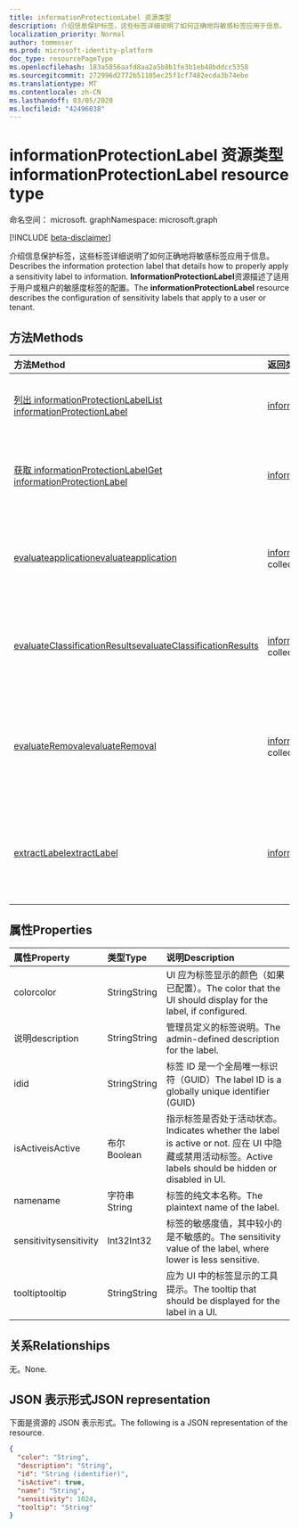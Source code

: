 ```yaml
---
title: informationProtectionLabel 资源类型
description: 介绍信息保护标签，这些标签详细说明了如何正确地将敏感标签应用于信息。
localization_priority: Normal
author: tommoser
ms.prod: microsoft-identity-platform
doc_type: resourcePageType
ms.openlocfilehash: 183a5856aafd8aa2a5b8b1fe3b1eb48bddcc5358
ms.sourcegitcommit: 272996d2772b51105ec25f1cf7482ecda3b74ebe
ms.translationtype: MT
ms.contentlocale: zh-CN
ms.lasthandoff: 03/05/2020
ms.locfileid: "42496038"
---
```

# <a name="informationprotectionlabel-resource-type"></a><span data-ttu-id="99d0a-103">informationProtectionLabel 资源类型</span><span class="sxs-lookup"><span data-stu-id="99d0a-103">informationProtectionLabel resource type</span></span>

<span data-ttu-id="99d0a-104">命名空间： microsoft. graph</span><span class="sxs-lookup"><span data-stu-id="99d0a-104">Namespace: microsoft.graph</span></span>

[!INCLUDE [beta-disclaimer](../../includes/beta-disclaimer.md)]

<span data-ttu-id="99d0a-105">介绍信息保护标签，这些标签详细说明了如何正确地将敏感标签应用于信息。</span><span class="sxs-lookup"><span data-stu-id="99d0a-105">Describes the information protection label that details how to properly apply a sensitivity label to information.</span></span> <span data-ttu-id="99d0a-106">**InformationProtectionLabel**资源描述了适用于用户或租户的敏感度标签的配置。</span><span class="sxs-lookup"><span data-stu-id="99d0a-106">The **informationProtectionLabel** resource describes the configuration of sensitivity labels that apply to a user or tenant.</span></span>  

## <a name="methods"></a><span data-ttu-id="99d0a-107">方法</span><span class="sxs-lookup"><span data-stu-id="99d0a-107">Methods</span></span>

| <span data-ttu-id="99d0a-108">方法</span><span class="sxs-lookup"><span data-stu-id="99d0a-108">Method</span></span>                                                                                              | <span data-ttu-id="99d0a-109">返回类型</span><span class="sxs-lookup"><span data-stu-id="99d0a-109">Return Type</span></span>                                                               | <span data-ttu-id="99d0a-110">说明</span><span class="sxs-lookup"><span data-stu-id="99d0a-110">Description</span></span>                                                                                                                                                            |
| :-------------------------------------------------------------------------------------------------- | :------------------------------------------------------------------------ | :--------------------------------------------------------------------------------------------------------------------------------------------------------------------- |
| [<span data-ttu-id="99d0a-111">列出 informationProtectionLabel</span><span class="sxs-lookup"><span data-stu-id="99d0a-111">List informationProtectionLabel</span></span>](../api/informationprotectionpolicy-list-labels.md)                | <span data-ttu-id="99d0a-112">[informationProtectionLabel](informationprotectionlabel.md)集合</span><span class="sxs-lookup"><span data-stu-id="99d0a-112">[informationProtectionLabel](informationprotectionlabel.md) collection</span></span> | <span data-ttu-id="99d0a-113">列出用户或租户的所有已配置的信息保护标签。</span><span class="sxs-lookup"><span data-stu-id="99d0a-113">List all configured information protection labels for a user or tenant.</span></span>                                                                                                |
| [<span data-ttu-id="99d0a-114">获取 informationProtectionLabel</span><span class="sxs-lookup"><span data-stu-id="99d0a-114">Get informationProtectionLabel</span></span>](../api/informationprotectionlabel-get.md)                          | [<span data-ttu-id="99d0a-115">informationProtectionLabel</span><span class="sxs-lookup"><span data-stu-id="99d0a-115">informationProtectionLabel</span></span>](informationprotectionlabel.md)               | <span data-ttu-id="99d0a-116">在给定特定标签 ID 的情况下，返回**informationProtectionLabel**。</span><span class="sxs-lookup"><span data-stu-id="99d0a-116">Given a specific label ID, return the **informationProtectionLabel**.</span></span>                                                                                                  |
| [<span data-ttu-id="99d0a-117">evaluateapplication</span><span class="sxs-lookup"><span data-stu-id="99d0a-117">evaluateapplication</span></span>](../api/informationprotectionlabel-evaluateapplication.md)                     | <span data-ttu-id="99d0a-118">[informationProtectionAction](informationprotectionaction.md)集合</span><span class="sxs-lookup"><span data-stu-id="99d0a-118">[informationProtectionAction](informationprotectionaction.md) collection</span></span>  | <span data-ttu-id="99d0a-119">给定[contentInfo](contentinfo.md)和[labelingOptions](labelingoptions.md)的输入，计算一组操作需要应用标签。</span><span class="sxs-lookup"><span data-stu-id="99d0a-119">Given an input of [contentInfo](contentinfo.md) and [labelingOptions](labelingoptions.md), compute the set of actions require to apply the label.</span></span>                      |
| [<span data-ttu-id="99d0a-120">evaluateClassificationResults</span><span class="sxs-lookup"><span data-stu-id="99d0a-120">evaluateClassificationResults</span></span>](../api/informationprotectionlabel-evaluateclassificationresults.md) | <span data-ttu-id="99d0a-121">[informationProtectionAction](informationprotectionaction.md)集合</span><span class="sxs-lookup"><span data-stu-id="99d0a-121">[informationProtectionAction](informationprotectionaction.md) collection</span></span>  | <span data-ttu-id="99d0a-122">给定[contentInfo](contentinfo.md)和分类结果的输入，计算一组操作需要应用标签。</span><span class="sxs-lookup"><span data-stu-id="99d0a-122">Given an input of [contentInfo](contentinfo.md) and classification results, compute the set of actions require to apply the label.</span></span>                                  |
| [<span data-ttu-id="99d0a-123">evaluateRemoval</span><span class="sxs-lookup"><span data-stu-id="99d0a-123">evaluateRemoval</span></span>](../api/informationprotectionlabel-evaluateremoval.md)                             | <span data-ttu-id="99d0a-124">[informationProtectionAction](informationprotectionaction.md)集合</span><span class="sxs-lookup"><span data-stu-id="99d0a-124">[informationProtectionAction](informationprotectionaction.md) collection</span></span>  | <span data-ttu-id="99d0a-125">给定[contentInfo](contentinfo.md)和[downgradeJustification](downgradejustification.md)的输入，计算要删除标签应采取的操作。</span><span class="sxs-lookup"><span data-stu-id="99d0a-125">Given an input of [contentInfo](contentinfo.md) and [downgradeJustification](downgradejustification.md), compute the actions that should be taken to remove the label.</span></span> |
| [<span data-ttu-id="99d0a-126">extractLabel</span><span class="sxs-lookup"><span data-stu-id="99d0a-126">extractLabel</span></span>](../api/informationprotectionlabel-extractlabel.md)                                   | [<span data-ttu-id="99d0a-127">informationProtectionContentLabel</span><span class="sxs-lookup"><span data-stu-id="99d0a-127">informationProtectionContentLabel</span></span>](informationprotectioncontentlabel.md) | <span data-ttu-id="99d0a-128">给定[contentInfo](contentinfo.md)的输入，返回有关元数据表示的[informationProtectionLabel](informationprotectionlabel.md)的详细信息。</span><span class="sxs-lookup"><span data-stu-id="99d0a-128">Given an input of [contentInfo](contentinfo.md), return details on the [informationProtectionLabel](informationprotectionlabel.md) that the metadata represents.</span></span>       |

## <a name="properties"></a><span data-ttu-id="99d0a-129">属性</span><span class="sxs-lookup"><span data-stu-id="99d0a-129">Properties</span></span>

| <span data-ttu-id="99d0a-130">属性</span><span class="sxs-lookup"><span data-stu-id="99d0a-130">Property</span></span>    | <span data-ttu-id="99d0a-131">类型</span><span class="sxs-lookup"><span data-stu-id="99d0a-131">Type</span></span>    | <span data-ttu-id="99d0a-132">说明</span><span class="sxs-lookup"><span data-stu-id="99d0a-132">Description</span></span>                                                                                     |
| :---------- | :------ | :---------------------------------------------------------------------------------------------- |
| <span data-ttu-id="99d0a-133">color</span><span class="sxs-lookup"><span data-stu-id="99d0a-133">color</span></span>       | <span data-ttu-id="99d0a-134">String</span><span class="sxs-lookup"><span data-stu-id="99d0a-134">String</span></span>  | <span data-ttu-id="99d0a-135">UI 应为标签显示的颜色（如果已配置）。</span><span class="sxs-lookup"><span data-stu-id="99d0a-135">The color that the UI should display for the label, if configured.</span></span>                              |
| <span data-ttu-id="99d0a-136">说明</span><span class="sxs-lookup"><span data-stu-id="99d0a-136">description</span></span> | <span data-ttu-id="99d0a-137">String</span><span class="sxs-lookup"><span data-stu-id="99d0a-137">String</span></span>  | <span data-ttu-id="99d0a-138">管理员定义的标签说明。</span><span class="sxs-lookup"><span data-stu-id="99d0a-138">The admin-defined description for the label.</span></span>                                                    |
| <span data-ttu-id="99d0a-139">id</span><span class="sxs-lookup"><span data-stu-id="99d0a-139">id</span></span>          | <span data-ttu-id="99d0a-140">String</span><span class="sxs-lookup"><span data-stu-id="99d0a-140">String</span></span>  | <span data-ttu-id="99d0a-141">标签 ID 是一个全局唯一标识符（GUID）</span><span class="sxs-lookup"><span data-stu-id="99d0a-141">The label ID is a globally unique identifier (GUID)</span></span>                                             |
| <span data-ttu-id="99d0a-142">isActive</span><span class="sxs-lookup"><span data-stu-id="99d0a-142">isActive</span></span>    | <span data-ttu-id="99d0a-143">布尔</span><span class="sxs-lookup"><span data-stu-id="99d0a-143">Boolean</span></span> | <span data-ttu-id="99d0a-144">指示标签是否处于活动状态。</span><span class="sxs-lookup"><span data-stu-id="99d0a-144">Indicates whether the label is active or not.</span></span> <span data-ttu-id="99d0a-145">应在 UI 中隐藏或禁用活动标签。</span><span class="sxs-lookup"><span data-stu-id="99d0a-145">Active labels should be hidden or disabled in UI.</span></span> |
| <span data-ttu-id="99d0a-146">name</span><span class="sxs-lookup"><span data-stu-id="99d0a-146">name</span></span>        | <span data-ttu-id="99d0a-147">字符串</span><span class="sxs-lookup"><span data-stu-id="99d0a-147">String</span></span>  | <span data-ttu-id="99d0a-148">标签的纯文本名称。</span><span class="sxs-lookup"><span data-stu-id="99d0a-148">The plaintext name of the label.</span></span>                                                                |
| <span data-ttu-id="99d0a-149">sensitivity</span><span class="sxs-lookup"><span data-stu-id="99d0a-149">sensitivity</span></span> | <span data-ttu-id="99d0a-150">Int32</span><span class="sxs-lookup"><span data-stu-id="99d0a-150">Int32</span></span>   | <span data-ttu-id="99d0a-151">标签的敏感度值，其中较小的是不敏感的。</span><span class="sxs-lookup"><span data-stu-id="99d0a-151">The sensitivity value of the label, where lower is less sensitive.</span></span>                              |
| <span data-ttu-id="99d0a-152">tooltip</span><span class="sxs-lookup"><span data-stu-id="99d0a-152">tooltip</span></span>     | <span data-ttu-id="99d0a-153">String</span><span class="sxs-lookup"><span data-stu-id="99d0a-153">String</span></span>  | <span data-ttu-id="99d0a-154">应为 UI 中的标签显示的工具提示。</span><span class="sxs-lookup"><span data-stu-id="99d0a-154">The tooltip that should be displayed for the label in a UI.</span></span>                                     |

## <a name="relationships"></a><span data-ttu-id="99d0a-155">关系</span><span class="sxs-lookup"><span data-stu-id="99d0a-155">Relationships</span></span>

<span data-ttu-id="99d0a-156">无。</span><span class="sxs-lookup"><span data-stu-id="99d0a-156">None.</span></span>

## <a name="json-representation"></a><span data-ttu-id="99d0a-157">JSON 表示形式</span><span class="sxs-lookup"><span data-stu-id="99d0a-157">JSON representation</span></span>

<span data-ttu-id="99d0a-158">下面是资源的 JSON 表示形式。</span><span class="sxs-lookup"><span data-stu-id="99d0a-158">The following is a JSON representation of the resource.</span></span>

<!-- {
  "blockType": "resource",
  "optionalProperties": [

  ],
  "@odata.type": "microsoft.graph.informationProtectionLabel",
  "baseType": "",
  "keyProperty": "id"
}-->

```json
{
  "color": "String",
  "description": "String",
  "id": "String (identifier)",
  "isActive": true,
  "name": "String",
  "sensitivity": 1024,
  "tooltip": "String"
}
```

<!-- uuid: 16cd6b66-4b1a-43a1-adaf-3a886856ed98
2019-02-04 14:57:30 UTC -->
<!-- {
  "type": "#page.annotation",
  "description": "informationProtectionLabel resource",
  "keywords": "",
  "section": "documentation",
  "tocPath": ""
}-->
